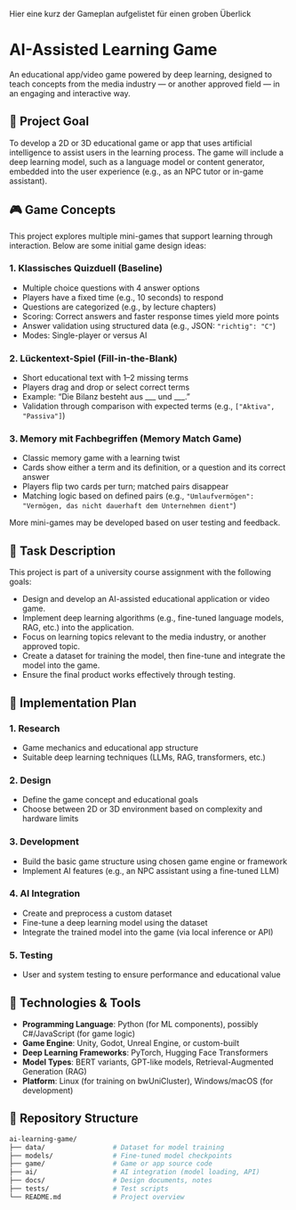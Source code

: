 Hier eine kurz der Gameplan aufgelistet für einen groben Überlick

# AI-Assisted Learning Game

An educational app/video game powered by deep learning, designed to teach concepts from the media industry — or another approved field — in an engaging and interactive way.

## 🎯 Project Goal

To develop a 2D or 3D educational game or app that uses artificial intelligence to assist users in the learning process. The game will include a deep learning model, such as a language model or content generator, embedded into the user experience (e.g., as an NPC tutor or in-game assistant).

## 🎮 Game Concepts

This project explores multiple mini-games that support learning through interaction. Below are some initial game design ideas:

### 1. Klassisches Quizduell (Baseline)
- Multiple choice questions with 4 answer options
- Players have a fixed time (e.g., 10 seconds) to respond
- Questions are categorized (e.g., by lecture chapters)
- Scoring: Correct answers and faster response times yield more points
- Answer validation using structured data (e.g., JSON: `"richtig": "C"`)
- Modes: Single-player or versus AI

### 2. Lückentext-Spiel (Fill-in-the-Blank)
- Short educational text with 1–2 missing terms
- Players drag and drop or select correct terms
- Example: “Die Bilanz besteht aus ___ und ___.”
- Validation through comparison with expected terms (e.g., `["Aktiva", "Passiva"]`)

### 3. Memory mit Fachbegriffen (Memory Match Game)
- Classic memory game with a learning twist
- Cards show either a term and its definition, or a question and its correct answer
- Players flip two cards per turn; matched pairs disappear
- Matching logic based on defined pairs (e.g., `"Umlaufvermögen": "Vermögen, das nicht dauerhaft dem Unternehmen dient"`)

More mini-games may be developed based on user testing and feedback.

## 📌 Task Description

This project is part of a university course assignment with the following goals:

- Design and develop an AI-assisted educational application or video game.
- Implement deep learning algorithms (e.g., fine-tuned language models, RAG, etc.) into the application.
- Focus on learning topics relevant to the media industry, or another approved topic.
- Create a dataset for training the model, then fine-tune and integrate the model into the game.
- Ensure the final product works effectively through testing.

## 🚀 Implementation Plan

### 1. Research
- Game mechanics and educational app structure
- Suitable deep learning techniques (LLMs, RAG, transformers, etc.)

### 2. Design
- Define the game concept and educational goals
- Choose between 2D or 3D environment based on complexity and hardware limits

### 3. Development
- Build the basic game structure using chosen game engine or framework
- Implement AI features (e.g., an NPC assistant using a fine-tuned LLM)

### 4. AI Integration
- Create and preprocess a custom dataset
- Fine-tune a deep learning model using the dataset
- Integrate the trained model into the game (via local inference or API)

### 5. Testing
- User and system testing to ensure performance and educational value

## 🔧 Technologies & Tools

- **Programming Language**: Python (for ML components), possibly C#/JavaScript (for game logic)
- **Game Engine**: Unity, Godot, Unreal Engine, or custom-built
- **Deep Learning Frameworks**: PyTorch, Hugging Face Transformers
- **Model Types**: BERT variants, GPT-like models, Retrieval-Augmented Generation (RAG)
- **Platform**: Linux (for training on bwUniCluster), Windows/macOS (for development)

## 📁 Repository Structure

```bash
ai-learning-game/
├── data/                 # Dataset for model training
├── models/               # Fine-tuned model checkpoints
├── game/                 # Game or app source code
├── ai/                   # AI integration (model loading, API)
├── docs/                 # Design documents, notes
├── tests/                # Test scripts
└── README.md             # Project overview

